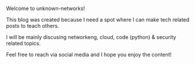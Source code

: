 Welcome to unknown-networks!

This blog was created because I need a spot where I can make tech related posts to teach others.

I will be mainly discusing networkeng, cloud, code (python) & security related topics.

Feel free to reach via social media and I hope you enjoy the content!